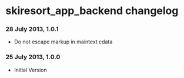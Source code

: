 # skiresort_app_backend changelog

### 28 July 2013, 1.0.1

* Do not escape markup in maintext cdata

### 25 July 2013, 1.0.0

* Initial Version
